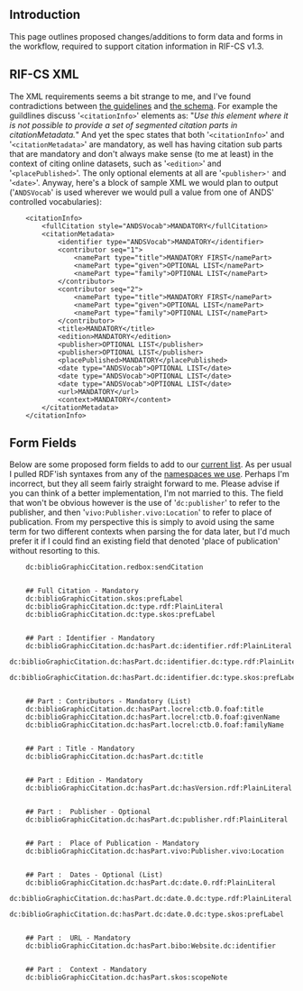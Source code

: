 ## []()Introduction

This page outlines proposed changes/additions to form data and forms in the workflow, required to support citation information in RIF-CS v1.3.
## []()RIF-CS XML

The XML requirements seems a bit strange to me, and I've found contradictions between [the guidelines](http://services.ands.org.au/documentation/rifcs/1.3/guidelines/rif-cs.html) and [the schema](http://services.ands.org.au/documentation/rifcs/1.3/schemadocs/registryObjects.html). For example the guildlines discuss '`<citationInfo>`' elements as: "*Use this element where it is not possible to provide a set of segmented citation parts in citationMetadata.*"
And yet the spec states that both '`<citationInfo>`' and '`<citationMetadata>`' are mandatory, as well has having citation sub parts that are mandatory and don't always make sense (to me at least) in the context of citing online datasets, such as '`<edition>`' and '`<placePublished>`'. The only optional elements at all are '`<publisher>'` and '`<date>`'.
Anyway, here's a block of sample XML we would plan to output ('`ANDSVocab`' is used wherever we would pull a value from one of ANDS' controlled vocabularies):




        <citationInfo>
            <fullCitation style="ANDSVocab">MANDATORY</fullCitation>
            <citationMetadata>
                <identifier type="ANDSVocab">MANDATORY</identifier>
                <contributor seq="1">
                    <namePart type="title">MANDATORY FIRST</namePart>
                    <namePart type="given">OPTIONAL LIST</namePart>
                    <namePart type="family">OPTIONAL LIST</namePart>
                </contributor>
                <contributor seq="2">
                    <namePart type="title">MANDATORY FIRST</namePart>
                    <namePart type="given">OPTIONAL LIST</namePart>
                    <namePart type="family">OPTIONAL LIST</namePart>
                </contributor>
                <title>MANDATORY</title>
                <edition>MANDATORY</edition>
                <publisher>OPTIONAL LIST</publisher>
                <publisher>OPTIONAL LIST</publisher>
                <placePublished>MANDATORY</placePublished>
                <date type="ANDSVocab">OPTIONAL LIST</date>
                <date type="ANDSVocab">OPTIONAL LIST</date>
                <date type="ANDSVocab">OPTIONAL LIST</date>
                <url>MANDATORY</url>
                <context>MANDATORY</content>
            </citationMetadata>
        </citationInfo>
## []()Form Fields

Below are some proposed form fields to add to our [current list](documentation-system-administration-administering-redbox-form-fields-collection-form-fields). As per usual I pulled RDF'ish syntaxes from any of the [namespaces we use](documentation-system-administration-administering-redbox-form-fields-collection-form-fields-remapping-work). Perhaps I'm incorrect, but they all seem fairly straight forward to me. Please advise if you can think of a better implementation, I'm not married to this.
The field that won't be obvious however is the use of '`dc:publisher`' to refer to the publisher, and then '`vivo:Publisher.vivo:Location`' to refer to place of publication. From my perspective this is simply to avoid using the same term for two different contexts when parsing the for data later, but I'd much prefer it if I could find an existing field that denoted 'place of publication' without resorting to this.




        dc:biblioGraphicCitation.redbox:sendCitation


        ## Full Citation - Mandatory
        dc:biblioGraphicCitation.skos:prefLabel
        dc:biblioGraphicCitation.dc:type.rdf:PlainLiteral
        dc:biblioGraphicCitation.dc:type.skos:prefLabel


        ## Part : Identifier - Mandatory
        dc:biblioGraphicCitation.dc:hasPart.dc:identifier.rdf:PlainLiteral
        dc:biblioGraphicCitation.dc:hasPart.dc:identifier.dc:type.rdf:PlainLiteral
        dc:biblioGraphicCitation.dc:hasPart.dc:identifier.dc:type.skos:prefLabel


        ## Part : Contributors - Mandatory (List)
        dc:biblioGraphicCitation.dc:hasPart.locrel:ctb.0.foaf:title
        dc:biblioGraphicCitation.dc:hasPart.locrel:ctb.0.foaf:givenName
        dc:biblioGraphicCitation.dc:hasPart.locrel:ctb.0.foaf:familyName


        ## Part : Title - Mandatory
        dc:biblioGraphicCitation.dc:hasPart.dc:title


        ## Part : Edition - Mandatory
        dc:biblioGraphicCitation.dc:hasPart.dc:hasVersion.rdf:PlainLiteral


        ## Part :  Publisher - Optional
        dc:biblioGraphicCitation.dc:hasPart.dc:publisher.rdf:PlainLiteral


        ## Part :  Place of Publication - Mandatory
        dc:biblioGraphicCitation.dc:hasPart.vivo:Publisher.vivo:Location


        ## Part :  Dates - Optional (List)
        dc:biblioGraphicCitation.dc:hasPart.dc:date.0.rdf:PlainLiteral
        dc:biblioGraphicCitation.dc:hasPart.dc:date.0.dc:type.rdf:PlainLiteral
        dc:biblioGraphicCitation.dc:hasPart.dc:date.0.dc:type.skos:prefLabel


        ## Part :  URL - Mandatory
        dc:biblioGraphicCitation.dc:hasPart.bibo:Website.dc:identifier


        ## Part :  Context - Mandatory
        dc:biblioGraphicCitation.dc:hasPart.skos:scopeNote